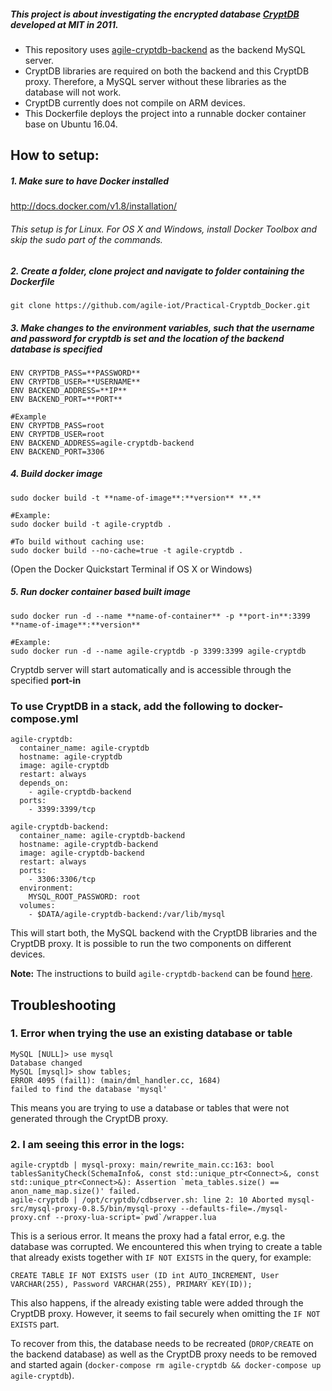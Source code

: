 ##### This project is about investigating the encrypted database [CryptDB](https://css.csail.mit.edu/cryptdb/) developed at MIT in 2011.
* This repository uses [agile-cryptdb-backend](https://github.com/Agile-IoT/agile-cryptdb-backend) as the backend MySQL server.
* CryptDB libraries are required on both the backend and this CryptDB proxy. Therefore, a MySQL server without these libraries as the database will not work.
* CryptDB currently does not compile on ARM devices.
* This Dockerfile deploys the project into a runnable docker container base on Ubuntu 16.04.

## How to setup:

##### 1. Make sure to have Docker installed

http://docs.docker.com/v1.8/installation/

###### This setup is for Linux. For OS X and Windows, install Docker Toolbox and skip the sudo part of the commands.

##### 2. Create a folder, clone project and navigate to folder containing the Dockerfile

    git clone https://github.com/agile-iot/Practical-Cryptdb_Docker.git

##### 3. Make changes to the environment variables, such that the username and password for cryptdb is set and the location of the backend database is specified

    ENV CRYPTDB_PASS=**PASSWORD**
    ENV CRYPTDB_USER=**USERNAME**
    ENV BACKEND_ADDRESS=**IP**
    ENV BACKEND_PORT=**PORT**

    #Example
    ENV CRYPTDB_PASS=root
    ENV CRYPTDB_USER=root
    ENV BACKEND_ADDRESS=agile-cryptdb-backend
    ENV BACKEND_PORT=3306

##### 4. Build docker image

    sudo docker build -t **name-of-image**:**version** **.**

    #Example:
    sudo docker build -t agile-cryptdb .
    
    #To build without caching use:
    sudo docker build --no-cache=true -t agile-cryptdb .

(Open the Docker Quickstart Terminal if OS X or Windows)

##### 5. Run docker container based built image

    sudo docker run -d --name **name-of-container** -p **port-in**:3399 **name-of-image**:**version**

    #Example:
    sudo docker run -d --name agile-cryptdb -p 3399:3399 agile-cryptdb

Cryptdb server will start automatically and is accessible through the specified **port-in**

### To use CryptDB in a stack, add the following to docker-compose.yml

    agile-cryptdb:
      container_name: agile-cryptdb
      hostname: agile-cryptdb
      image: agile-cryptdb
      restart: always
      depends_on:
        - agile-cryptdb-backend
      ports:
        - 3399:3399/tcp

    agile-cryptdb-backend:
      container_name: agile-cryptdb-backend
      hostname: agile-cryptdb-backend
      image: agile-cryptdb-backend
      restart: always
      ports:
        - 3306:3306/tcp
      environment:
        MYSQL_ROOT_PASSWORD: root
      volumes:
        - $DATA/agile-cryptdb-backend:/var/lib/mysql

This will start both, the MySQL backend with the CryptDB libraries and the CryptDB proxy. It is possible to run the two components on different devices.

**Note:** The instructions to build <code>agile-cryptdb-backend</code> can be found [here](https://github.com/Agile-IoT/agile-cryptdb-backend).
## Troubleshooting
### 1. Error when trying the use an existing database or table
    
    MySQL [NULL]> use mysql
    Database changed
    MySQL [mysql]> show tables;
    ERROR 4095 (fail1): (main/dml_handler.cc, 1684)
    failed to find the database 'mysql'
    
This means you are trying to use a database or tables that were not generated through the CryptDB proxy.
### 2. I am seeing this error in the logs:

    agile-cryptdb | mysql-proxy: main/rewrite_main.cc:163: bool tablesSanityCheck(SchemaInfo&, const std::unique_ptr<Connect>&, const std::unique_ptr<Connect>&): Assertion `meta_tables.size() == anon_name_map.size()' failed.
    agile-cryptdb | /opt/cryptdb/cdbserver.sh: line 2: 10 Aborted mysql-src/mysql-proxy-0.8.5/bin/mysql-proxy --defaults-file=./mysql-proxy.cnf --proxy-lua-script=`pwd`/wrapper.lua

This is a serious error. It means the proxy had a fatal error, e.g. the database was corrupted. We encountered this when trying to create a table that already exists together with <code>IF NOT EXISTS</code> in the query, for example:

    CREATE TABLE IF NOT EXISTS user (ID int AUTO_INCREMENT, User VARCHAR(255), Password VARCHAR(255), PRIMARY KEY(ID));

This also happens, if the already existing table were added through the CryptDB proxy. However, it seems to fail securely when omitting the <code>IF NOT EXISTS</code> part.
 
To recover from this, the database needs to be recreated (<code>DROP/CREATE</code> on the backend database) as well as the CryptDB proxy needs to be removed and started again (<code>docker-compose rm agile-cryptdb && docker-compose up agile-cryptdb</code>).

